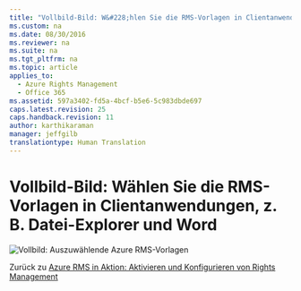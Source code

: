 ```yaml
---
title: "Vollbild-Bild: W&#228;hlen Sie die RMS-Vorlagen in Clientanwendungen, z. B. Datei-Explorer und Word"
ms.custom: na
ms.date: 08/30/2016
ms.reviewer: na
ms.suite: na
ms.tgt_pltfrm: na
ms.topic: article
applies_to: 
  - Azure Rights Management
  - Office 365
ms.assetid: 597a3402-fd5a-4bcf-b5e6-5c983dbde697
caps.latest.revision: 25
caps.handback.revision: 11
author: karthikaraman
manager: jeffgilb
translationtype: Human Translation
---
```

# Vollbild-Bild: W&#228;hlen Sie die RMS-Vorlagen in Clientanwendungen, z. B. Datei-Explorer und Word
![Vollbild: Auszuwählende Azure RMS-Vorlagen](../../ems/AADRightsMgmt/media/AzRMS_TemplatesPortal_ExplorerWord.png "AzRMS_TemplatesPortal_ExplorerWord")

Zurück zu [Azure RMS in Aktion: Aktivieren und Konfigurieren von Rights Management](http://technet.microsoft.com/library/jj585026.aspx#BKMK_Example_ManagementPortal)

